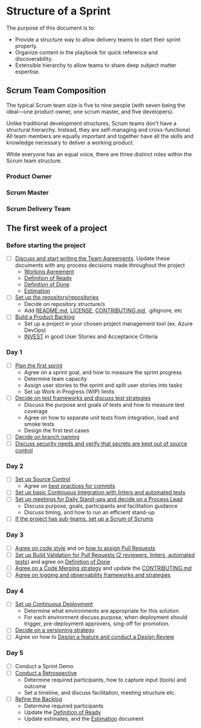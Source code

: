 # Structure of a Sprint

The purpose of this document is to:

- Provide a structure way to allow delivery teams to start their sprint properly.
- Organize content in the playbook for quick reference and discoverability.
- Extensible hierarchy to allow teams to share deep subject matter expertise.

## Scrum Team Composition

The typical Scrum team size is five to nine people (with seven being the ideal—one product owner, one scrum master, and five developers). 

Unlike traditional development structures, Scrum teams don’t have a structural hierarchy. Instead, they are self-managing and cross-functional. All team members are equally important and together have all the skills and knowledge necessary to deliver a working product.

While everyone has an equal voice, there are three distinct roles within the Scrum team structure.

### Product Owner

### Scrum Master

### Scrum Delivery Team

## The first week of a project

### Before starting the project

- [ ] [Discuss and start writing the Team Agreements](agile-development/team-agreements/README.md). Update these documents with any process decisions made throughout the project
  - [Working Agreement](agile-development/team-agreements/working-agreements/README.md)
  - [Definition of Ready](agile-development/team-agreements/definition-of-ready/README.md)
  - [Definition of Done](agile-development/team-agreements/definition-of-done/README.md)
  - [Estimation](agile-development/sprint-planning/estimation/readme.md)
- [ ] [Set up the repository/repositories](source-control/README.md#creating-a-new-repository)
  - Decide on repository structure/s
  - Add [README.md](resources/templates/README.md), [LICENSE](resources/templates/LICENSE), [CONTRIBUTING.md](resources/templates/CONTRIBUTING.md), .gitignore, etc
- [ ] [Build a Product Backlog](agile-development/backlog-management/README.md)
  - Set up a project in your chosen project management tool (ex. Azure DevOps)
  - [INVEST](https://en.wikipedia.org/wiki/INVEST_(mnemonic)) in good User Stories and Acceptance Criteria

### Day 1

- [ ] [Plan the first sprint](agile-development/sprint-planning/readme.md)
  - Agree on a sprint goal, and how to measure the sprint progress
  - Determine team capacity
  - Assign user stories to the sprint and split user stories into tasks
  - Set up Work in Progress (WIP) limits
- [ ] [Decide on test frameworks and discuss test strategies](automated-testing/README.md)
  - Discuss the purpose and goals of tests and how to measure test coverage
  - Agree on how to separate unit tests from integration, load and smoke tests
  - Design the first test cases
- [ ] [Decide on branch naming](source-control/contributing/naming-branches.md)
- [ ] [Discuss security needs and verify that secrets are kept out of source control](continuous-delivery/secrets-management/recipes/azure-devops/secrets-per-branch.md)

### Day 2

- [ ] [Set up Source Control](source-control/readme.md)
  - Agree on [best practices for commits](source-control/readme.md#commit-best-practices)
- [ ] [Set up basic Continuous Integration with linters and automated tests](continuous-integration/README.md)
- [ ] [Set up meetings for Daily Stand-ups and decide on a Process Lead](agile-development/stand-ups/README.md)
  - Discuss purpose, goals, participants and facilitation guidance
  - Discuss timing, and how to run an efficient stand-up
- [ ] [If the project has sub-teams, set up a Scrum of Scrums](agile-development/scrum-of-scrums/README.md)

### Day 3

- [ ] [Agree on code style](code-reviews/README.md) and on [how to assign Pull Requests](code-reviews/pull-requests.md)
- [ ] [Set up Build Validation for Pull Requests (2 reviewers, linters, automated tests)](code-reviews/README.md) and agree on [Definition of Done](agile-development/team-agreements/definition-of-done/readme.md)
- [ ] [Agree on a Code Merging strategy](source-control/contributing/merge-strategies.md) and update the [CONTRIBUTING.md](resources/templates/CONTRIBUTING.md)
- [ ] [Agree on logging and observability frameworks and strategies](observability/README.md)

### Day 4

- [ ] [Set up Continuous Deployment](continuous-delivery/README.md)
  - Determine what environments are appropriate for this solution
  - For each environment discuss purpose, when deployment should trigger, pre-deployment approvers, sing-off for promotion.
- [ ] [Decide on a versioning strategy](source-control/versioning/README.md)
- [ ] Agree on how to [Design a feature and conduct a Design Review](design-reviews/README.md)

### Day 5

- [ ] Conduct a Sprint Demo
- [ ] [Conduct a Retrospective](agile-development/retrospectives/readme.md)
  - Determine required participants, how to capture input (tools) and outcome
  - Set a timeline, and discuss facilitation, meeting structure etc.
- [ ] [Refine the Backlog](agile-development/backlog-management/refinement/readme.md)
  - Determine required participants
  - Update the [Definition of Ready](agile-development/team-agreements/definition-of-ready/readme.md)
  - Update estimates, and the [Estimation](agile-development/sprint-planning/estimation/readme.md) document
